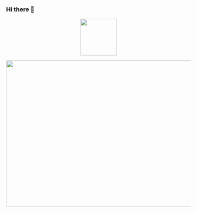 ### Hi there 👋
<p align='center'>
<img src="https://p3-passport.byteimg.com/img/user-avatar/ee1a1456b52fb7cff320f0f8b8a96698~100x100.awebp" width="100px">
  </p>
<p align="center">
  <img src="https://source.unsplash.com/random/600x400" width="600" height="400" />
</p>
<!--
**shiyuanfu9527/shiyuanfu9527** is a ✨ _special_ ✨ repository because its `README.md` (this file) appears on your GitHub profile.

Here are some ideas to get you started:

- 🔭 I’m currently working on ...
- 🌱 I’m currently learning ...
- 👯 I’m looking to collaborate on ...
- 🤔 I’m looking for help with ...
- 💬 Ask me about ...
- 📫 How to reach me: ...
- 😄 Pronouns: ...
- ⚡ Fun fact: ...
-->
